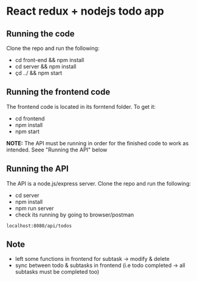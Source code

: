 # React redux + nodejs todo app

## Running the code

Clone the repo and run the following:

- cd front-end && npm install
- cd server && npm install
- çd ../ && npm start

## Running the frontend code

The frontend code is located in its forntend folder. To get it:

- cd frontend
- npm install
- npm start

**NOTE:** The API must be running in order for the finished code to work as intended. Seee "Running the API" below

## Running the API

The API is a node.js/express server. Clone the repo and run the following:

- cd server
- npm install
- npm run server
- check its running by going to browser/postman

```
localhost:8080/api/todos

```

## Note

- left some functions in frontend for subtask -> modify & delete
- sync between todo & subtasks in frontend (i.e todo completed -> all subtasks must be completed too)
